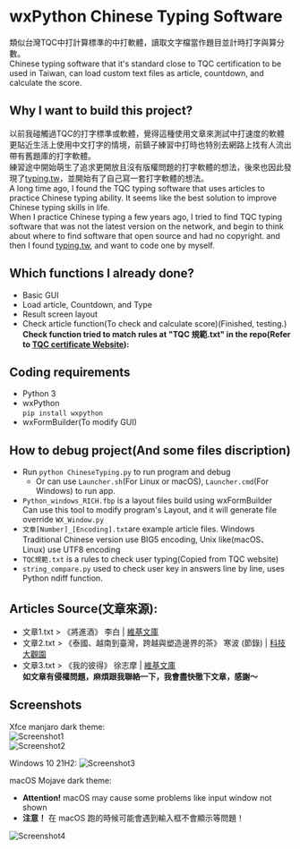# wxPython Chinese Typing Software  
類似台灣TQC中打計算標準的中打軟體，讀取文字檔當作題目並計時打字與算分數。  
Chinese typing software that it's standard close to TQC certification to be used in Taiwan, can load custom text files as article, countdown, and calculate the score.  
## Why I want to build this project?  
以前我碰觸過TQC的打字標準或軟體，覺得這種使用文章來測試中打速度的軟體更貼近生活上使用中文打字的情境，前鎮子練習中打時也特別去網路上找有人流出帶有舊題庫的打字軟體。  
練習途中開始萌生了追求更開放且沒有版權問題的打字軟體的想法，後來也因此發現了[typing.tw](typing.tw)，並開始有了自己寫一套打字軟體的想法。  
A long time ago, I found the TQC typing software that uses articles to practice Chinese typing ability.  It seems like the best solution to improve Chinese typing skills in life.  
When I practice Chinese typing a few years ago, I tried to find TQC typing software that was not the latest version on the network, and begin to think about where to find software that open source and had no copyright. and then I found [typing.tw](typing.tw), and want to code one by myself.  
## Which functions I already done?  
* Basic GUI
* Load article, Countdown, and Type
* Result screen layout
* Check article function(To check and calculate score)(Finished, testing.)  
**Check function tried to match rules at "TQC 規範.txt" in the repo(Refer to [TQC certificate Website](https://www.tqc.org.tw/TQCNet/CertificateDetail.aspx?CODE=r1y127Koepg=)):**
## Coding requirements  
* Python 3
* wxPython  
```pip install wxpython```
* wxFormBuilder(To modify GUI)
## How to debug project(And some files discription)
* Run ```python ChineseTyping.py``` to run program and debug
    * Or can use ```Launcher.sh```(For Linux or macOS), ```Launcher.cmd```(For Windows) to run app.
* ```Python_windows_RICH.fbp``` is a layout files build using wxFormBuilder  
Can use this tool to modify program's Layout, and it will generate file override ```WX_Window.py```
* ```文章[Number]_[Encoding].txt```are example article files. Windows Traditional Chinese version use BIG5 encoding, Unix like(macOS、 Linux) use UTF8 encoding
* ```TQC規範.txt``` is a rules to check user typing(Copied from TQC website)
* ```string_compare.py``` used to check user key in answers line by line, uses Python ndiff function.
## Articles Source(文章來源):
* 文章1.txt > 《將進酒》 李白 | [維基文庫](https://zh.wikisource.org/wiki/%E5%B0%87%E9%80%B2%E9%85%92_(%E6%9D%8E%E7%99%BD))
* 文章2.txt > 《泰國、越南到臺灣，跨越與塑造邊界的茶》 寒波 (節錄) | [科技大觀園](https://scitechvista.nat.gov.tw/Article/C000003/detail?ID=be45b67b-ae53-4626-966e-e2e8a97475ef)
* 文章3.txt > 《我的彼得》 徐志摩 | [維基文庫](https://zh.wikisource.org/wiki/%E6%88%91%E7%9A%84%E5%BD%BC%E5%BE%97)  
**如文章有侵權問題，麻煩跟我聯絡一下，我會盡快徹下文章，感謝～**
## Screenshots
Xfce manjaro dark theme:  
![Screenshot1](/SCR1.webp)  
![Screenshot2](/SCR2.webp)  
  
Windows 10 21H2:
![Screenshot3](/SCR3.jpg)  
  
macOS Mojave dark theme:  
* **Attention!** macOS may cause some problems like input window not shown  
* **注意！** 在 macOS 跑的時候可能會遇到輸入框不會顯示等問題！
  
![Screenshot4](/SCR4.png)  
